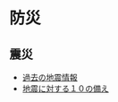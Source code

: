 # 防災

## 震災

- [過去の地震情報](https://earthquake.tenki.jp/bousai/earthquake/entries/)
- [地震に対する１０の備え](https://www.tfd.metro.tokyo.lg.jp/lfe/bou_topic/jisin/sonae10.html)